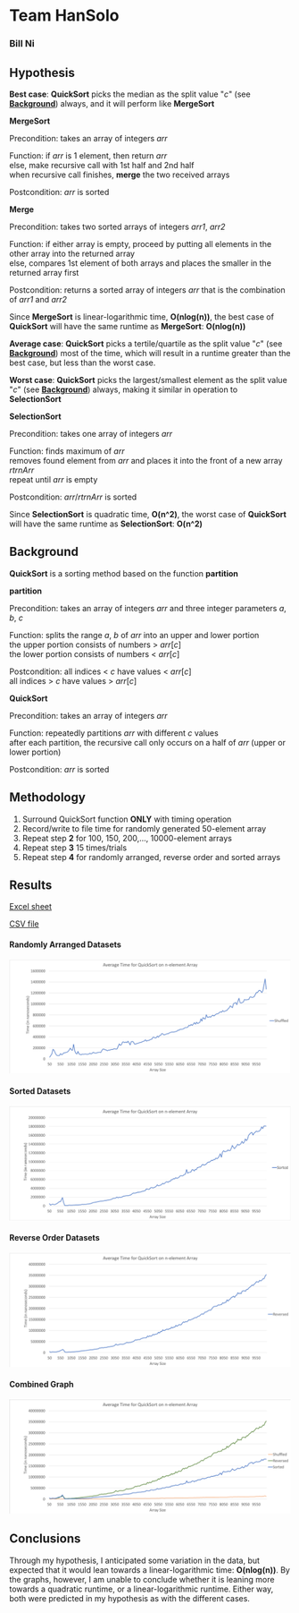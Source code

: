 # Team HanSolo
### Bill Ni
 

## Hypothesis

**Best case**: **QuickSort** picks the median as the split value "*c*" (see [**Background**](https://github.com/bnidevs/HanSolo#background)) always, and it will perform like **MergeSort**

**MergeSort**

Precondition: takes an array of integers *arr*

Function: if *arr* is 1 element, then return *arr*  
			else, make recursive call with 1st half and 2nd half  
				when recursive call finishes, **merge** the two received arrays

Postcondition: *arr* is sorted

**Merge**

Precondition: takes two sorted arrays of integers *arr1*, *arr2*

Function: if either array is empty, proceed by putting all elements in the other array into the returned array  
			else, compares 1st element of both arrays and places the smaller in the returned array first

Postcondition: returns a sorted array of integers *arr* that is the combination of *arr1* and *arr2*

Since **MergeSort** is linear-logarithmic time, **O(nlog(n))**, the best case of **QuickSort** will have the same runtime as **MergeSort**: **O(nlog(n))**

**Average case**: **QuickSort** picks a tertile/quartile as the split value "*c*" (see [**Background**](https://github.com/bnidevs/HanSolo#background)) most of the time, which will result in a runtime greater than the best case, but less than the worst case.

**Worst case**: **QuickSort** picks the largest/smallest element as the split value "*c*" (see [**Background**](https://github.com/bnidevs/HanSolo#background)) always, making it similar in operation to **SelectionSort**

**SelectionSort**

Precondition: takes one array of integers *arr*

Function: finds maximum of *arr*  
			removes found element from *arr* and places it into the front of a new array *rtrnArr*  
			repeat until *arr* is empty

Postcondition: *arr*/*rtrnArr* is sorted

Since **SelectionSort** is quadratic time, **O(n^2)**, the worst case of **QuickSort** will have the same runtime as **SelectionSort**: **O(n^2)**

## Background
**QuickSort** is a sorting method based on the function **partition**
 
**partition**
 
Precondition: takes an array of integers *arr* and three integer parameters *a*, *b*, *c*
 
Function: splits the range *a*, *b* of *arr* into an upper and lower portion  
			the upper portion consists of numbers > *arr*[*c*]  
			the lower portion consists of numbers < *arr*[*c*]
 
Postcondition: all indices < *c* have values < *arr*[*c*]  
				all indices > *c* have values > *arr*[*c*]
  
**QuickSort**

Precondition: takes an array of integers *arr*

Function: repeatedly partitions *arr* with different *c* values  
			after each partition, the recursive call only occurs on a half of *arr* (upper or lower portion)

Postcondition: *arr* is sorted
 
## Methodology
1. Surround QuickSort function **ONLY** with timing operation
2. Record/write to file time for randomly generated 50-element array
3. Repeat step **2** for 100, 150, 200,..., 10000-element arrays
4. Repeat step **3** 15 times/trials
5. Repeat step **4** for randomly arranged, reverse order and sorted arrays

## Results

[Excel sheet](https://github.com/bnidevs/HanSolo/blob/master/QuickSortTimeData.xlsx)

[CSV file](https://github.com/bnidevs/HanSolo/blob/master/rawData.csv)

#### Randomly Arranged Datasets
![alt text][graph1]
  
#### Sorted Datasets
![alt text][graph2]
  
#### Reverse Order Datasets
![alt text][graph3]

#### Combined Graph
![alt text][graph4]

[graph1]: https://raw.githubusercontent.com/bnidevs/HanSolo/master/shuffledGraph.png

[graph2]: https://raw.githubusercontent.com/bnidevs/HanSolo/master/sortedGraph.png

[graph3]: https://raw.githubusercontent.com/bnidevs/HanSolo/master/reversedGraph.png

[graph4]: https://raw.githubusercontent.com/bnidevs/HanSolo/master/allGraph.png
 
## Conclusions

Through my hypothesis, I anticipated some variation in the data, but expected that it would lean towards a linear-logarithmic time: **O(nlog(n))**. By the graphs, however, I am unable to conclude whether it is leaning more towards a quadratic runtime, or a linear-logarithmic runtime. Either way, both were predicted in my hypothesis as with the different cases.